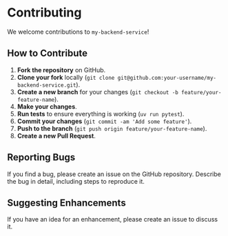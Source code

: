 # Contributing

We welcome contributions to `my-backend-service`!

## How to Contribute

1.  **Fork the repository** on GitHub.
2.  **Clone your fork** locally (`git clone git@github.com:your-username/my-backend-service.git`).
3.  **Create a new branch** for your changes (`git checkout -b feature/your-feature-name`).
4.  **Make your changes**.
5.  **Run tests** to ensure everything is working (`uv run pytest`).
6.  **Commit your changes** (`git commit -am 'Add some feature'`).
7.  **Push to the branch** (`git push origin feature/your-feature-name`).
8.  **Create a new Pull Request**.

## Reporting Bugs

If you find a bug, please create an issue on the GitHub repository. Describe the bug in detail, including steps to reproduce it.

## Suggesting Enhancements

If you have an idea for an enhancement, please create an issue to discuss it.
